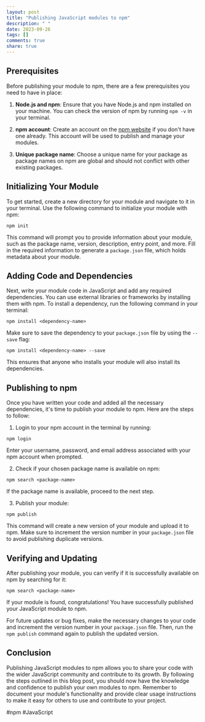 ```yaml
---
layout: post
title: "Publishing JavaScript modules to npm"
description: " "
date: 2023-09-26
tags: []
comments: true
share: true
---
```


## Prerequisites
Before publishing your module to npm, there are a few prerequisites you need to have in place:

1. **Node.js and npm**: Ensure that you have Node.js and npm installed on your machine. You can check the version of npm by running `npm -v` in your terminal.

2. **npm account**: Create an account on the [npm website](https://www.npmjs.com/signup) if you don't have one already. This account will be used to publish and manage your modules.

3. **Unique package name**: Choose a unique name for your package as package names on npm are global and should not conflict with other existing packages.

## Initializing Your Module
To get started, create a new directory for your module and navigate to it in your terminal. Use the following command to initialize your module with npm:

```shell
npm init
```

This command will prompt you to provide information about your module, such as the package name, version, description, entry point, and more. Fill in the required information to generate a `package.json` file, which holds metadata about your module.

## Adding Code and Dependencies
Next, write your module code in JavaScript and add any required dependencies. You can use external libraries or frameworks by installing them with npm. To install a dependency, run the following command in your terminal:

```shell
npm install <dependency-name>
```

Make sure to save the dependency to your `package.json` file by using the `--save` flag:

```shell
npm install <dependency-name> --save
```

This ensures that anyone who installs your module will also install its dependencies.

## Publishing to npm
Once you have written your code and added all the necessary dependencies, it's time to publish your module to npm. Here are the steps to follow:

1. Login to your npm account in the terminal by running:

```shell
npm login
```

Enter your username, password, and email address associated with your npm account when prompted.

2. Check if your chosen package name is available on npm:

```shell
npm search <package-name>
```

If the package name is available, proceed to the next step.

3. Publish your module:

```shell
npm publish
```

This command will create a new version of your module and upload it to npm. Make sure to increment the version number in your `package.json` file to avoid publishing duplicate versions.

## Verifying and Updating
After publishing your module, you can verify if it is successfully available on npm by searching for it:

```shell
npm search <package-name>
```

If your module is found, congratulations! You have successfully published your JavaScript module to npm.

For future updates or bug fixes, make the necessary changes to your code and increment the version number in your `package.json` file. Then, run the `npm publish` command again to publish the updated version.

## Conclusion
Publishing JavaScript modules to npm allows you to share your code with the wider JavaScript community and contribute to its growth. By following the steps outlined in this blog post, you should now have the knowledge and confidence to publish your own modules to npm. Remember to document your module's functionality and provide clear usage instructions to make it easy for others to use and contribute to your project.

#npm #JavaScript